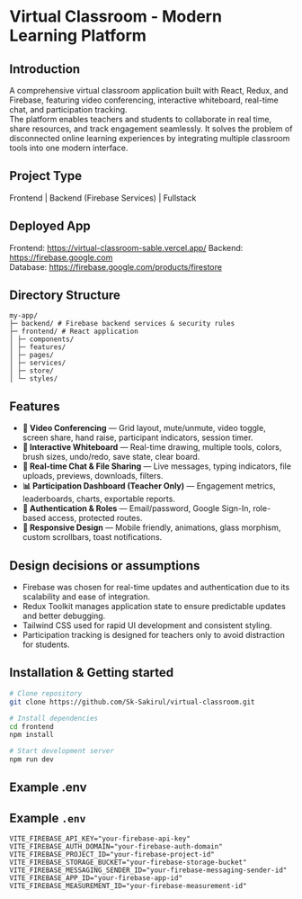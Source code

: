 # Virtual Classroom - Modern Learning Platform

## Introduction
A comprehensive virtual classroom application built with React, Redux, and Firebase, featuring video conferencing, interactive whiteboard, real-time chat, and participation tracking.  
The platform enables teachers and students to collaborate in real time, share resources, and track engagement seamlessly. It solves the problem of disconnected online learning experiences by integrating multiple classroom tools into one modern interface.

## Project Type
Frontend | Backend (Firebase Services) | Fullstack

## Deployed App
Frontend: https://virtual-classroom-sable.vercel.app/ 
Backend: https://firebase.google.com  
Database: https://firebase.google.com/products/firestore

## Directory Structure
```
my-app/
├─ backend/ # Firebase backend services & security rules
├─ frontend/ # React application
│ ├─ components/
│ ├─ features/
│ ├─ pages/
│ ├─ services/
│ ├─ store/
│ └─ styles/
```

## Features
- **🎥 Video Conferencing** — Grid layout, mute/unmute, video toggle, screen share, hand raise, participant indicators, session timer.  
- **🎨 Interactive Whiteboard** — Real-time drawing, multiple tools, colors, brush sizes, undo/redo, save state, clear board.  
- **💬 Real-time Chat & File Sharing** — Live messages, typing indicators, file uploads, previews, downloads, filters.  
- **📊 Participation Dashboard (Teacher Only)** — Engagement metrics, leaderboards, charts, exportable reports.  
- **🔐 Authentication & Roles** — Email/password, Google Sign-In, role-based access, protected routes.  
- **📱 Responsive Design** — Mobile friendly, animations, glass morphism, custom scrollbars, toast notifications.

## Design decisions or assumptions
- Firebase was chosen for real-time updates and authentication due to its scalability and ease of integration.  
- Redux Toolkit manages application state to ensure predictable updates and better debugging.  
- Tailwind CSS used for rapid UI development and consistent styling.  
- Participation tracking is designed for teachers only to avoid distraction for students.  

## Installation & Getting started
```bash
# Clone repository
git clone https://github.com/Sk-Sakirul/virtual-classroom.git

# Install dependencies
cd frontend
npm install

# Start development server
npm run dev
```

## Example .env
## Example `.env`

```env
VITE_FIREBASE_API_KEY="your-firebase-api-key"
VITE_FIREBASE_AUTH_DOMAIN="your-firebase-auth-domain"
VITE_FIREBASE_PROJECT_ID="your-firebase-project-id"
VITE_FIREBASE_STORAGE_BUCKET="your-firebase-storage-bucket"
VITE_FIREBASE_MESSAGING_SENDER_ID="your-firebase-messaging-sender-id"
VITE_FIREBASE_APP_ID="your-firebase-app-id"
VITE_FIREBASE_MEASUREMENT_ID="your-firebase-measurement-id"
